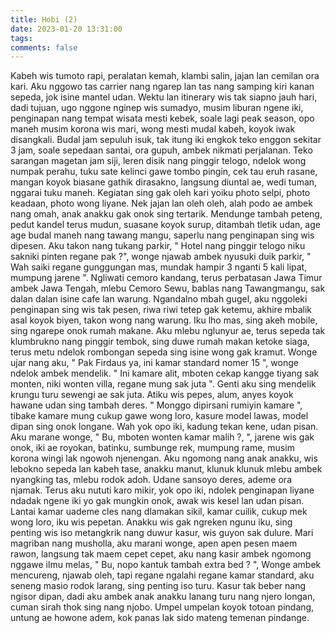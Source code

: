 ```yaml
---
title: Hobi (2) 
date: 2023-01-20 13:31:00
tags:
comments: false
---
```

Kabeh wis tumoto rapi, peralatan kemah, klambi salin, jajan lan cemilan ora kari. Aku nggowo tas carrier nang ngarep lan tas nang samping kiri kanan sepeda, jok isine mantel udan. Wektu lan itinerary wis tak siapno jauh hari, dadi tujuan, ugo nggone nginep wis sumadyo, musim liburan ngene iki, penginapan nang tempat wisata mesti kebek, soale lagi peak season, opo maneh musim korona wis mari, wong mesti mudal kabeh, koyok iwak disangkali. 
Budal jam sepuluh isuk, tak itung iki engkok teko enggon sekitar 3 jam, soale sepedaan santai, ora gupuh, ambek nikmati perjalanan. 
Teko sarangan magetan jam siji, leren disik nang pinggir telogo, ndelok wong numpak perahu, tuku sate kelinci gawe tombo pingin, cek tau eruh rasane, mangan koyok biasane gathik dirasakno, langsung diuntal ae, wedi tuman, nggarai tuku maneh. Kegiatan sing gak oleh kari yoiku photo selpi, photo keadaan, photo wong liyane. Nek jajan lan oleh oleh, alah podo ae ambek nang omah, anak anakku gak onok sing tertarik. 
Mendunge tambah peteng, pedut kandel terus mudun, suasane koyok surup, ditambah tletik udan, age age budal maneh nang tawang mangu, saperlu nang penginapan sing wis dipesen. Aku takon nang tukang parkir, " Hotel nang pinggir telogo niku sakniki pinten regane pak  ?", wonge njawab ambek nyusuki duik parkir, " Wah saiki regane gunggungan mas, mundak hampir 3 nganti 5 kali lipat, mumpung jarene ".
Ngliwati cemoro kandang, terus perbatasan Jawa Timur ambek Jawa Tengah, mlebu Cemoro Sewu, bablas nang Tawangmangu, sak dalan dalan isine cafe lan warung. 
Ngandalno mbah gugel, aku nggoleki penginapan sing wis tak pesen, riwa riwi tetep gak ketemu, akhire mbalik asal koyok biyen, takon wong nang warung. Iku lho mas, sing akeh mobile, sing ngarepe onok rumah makane. 
Aku mlebu nglunyur ae, terus sepeda tak klumbrukno nang pinggir tembok, sing duwe rumah makan ketoke siaga, terus metu ndelok rombongan sepeda sing isine wong gak kramut. Wonge ujar nang aku, " Pak Firdaus ya, ini kamar standard nomer 15 ", wonge ndelok ambek mendelik. 
" Ini kamare alit, mboten cekap kangge tiyang sak monten, niki wonten villa, regane mung sak juta ". Genti aku sing mendelik krungu turu sewengi ae sak juta. Atiku wis pepes, alum, anyes koyok hawane udan sing tambah deres. 
" Monggo dipirsani rumiyin kamare ", tibake kamare mung cukup gawe wong loro, kasure model lawas, model dipan sing onok longane. Wah yok opo iki, kadung tekan kene, udan pisan. Aku marane wonge, " Bu, mboten wonten kamar malih  ?, ", jarene wis gak onok, iki ae royokan, batinku, sumbunge rek, mumpung rame, musim korona wingi lak ngowoh njenengan. 
Aku ngomong nang anak anakku, wis lebokno sepeda lan kabeh tase, anakku manut, klunuk klunuk mlebu ambek nyangking tas, mlebu rodok adoh. Udane sansoyo deres, ademe ora njamak. Terus aku nututi karo mikir, yok opo iki, ndolek penginapan liyane ndadak ngene iki yo gak mungkin onok, awak wis kesel lan udan pisan. Lantai kamar uademe cles nang dlamakan sikil, kamar cuilik, cukup mek wong loro, iku wis pepetan. Anakku wis gak ngreken ngunu iku, sing penting wis iso metangkrik nang duwur kasur, wis guyon sak dulure. 
Mari magriban nang musholla, aku marani wonge, apen apen pesen maem rawon, langsung tak maem cepet cepet, aku nang kasir ambek ngomong nggawe ilmu melas, " Bu, nopo kantuk tambah extra bed  ? ", 
Wonge ambek mencureng, njawab oleh, tapi regane ngalahi regane kamar standard, aku seneng masio rodok larang, sing penting iso turu. 
Kasur tak beber nang ngisor dipan, dadi aku ambek anak anakku lanang turu nang njero longan, cuman sirah thok sing nang njobo. Umpel umpelan koyok totoan pindang, untung ae howone adem, kok panas lak sido mateng temenan pindange.